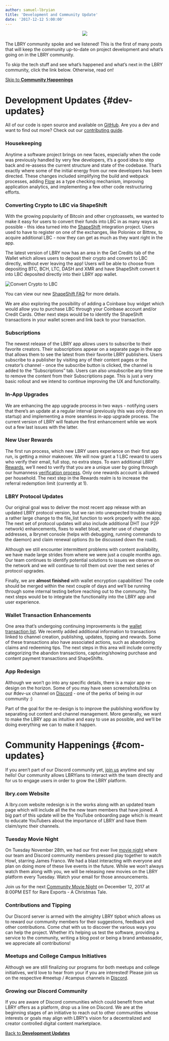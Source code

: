 ```yaml
---
author: samuel-lbryian
title: 'Development and Community Update'
date: '2017-12-12 5:00:00'
---
```

<center><img src="https://spee.ch/53640dcec6744ce9da9b326fe44f9d6e7572be83/LBRYteam.jpg"/></center>
<br>
The LBRY community spoke and we listened! This is the first of many posts that will keep the community up-to-date on project development and what’s going on in the LBRY community. 

To skip the tech stuff and see what’s happened and what’s next in the LBRY community, click the link below. Otherwise, read on!

[Skip to **Community Happenings**](#com-updates)

# Development Updates  {#dev-updates}
All of our code is open source and available on [GitHub](https://github.com/lbryio). Are you a dev and want to find out more? Check out our [contributing guide](https://lbry.com/faq/contributing). 

### Housekeeping
Anytime a software project brings on new faces, especially when the code was previously handled by very few developers, it’s a good idea to step back and re-assess the current structure and state of the codebase. That’s exactly where some of the initial energy from our new developers has been directed. These changes included simplifying the build and webpack processes, adding [Flow](https://hackernoon.com/type-checking-in-javascript-getting-started-with-flow-8532c11aceb3) as a type checking mechanism, improving application analytics, and implementing a few other code restructuring efforts. 

### Converting Crypto to LBC via ShapeShift
With the growing popularity of Bitcoin and other cryptoassets, we wanted to make it easy for users to convert their funds into LBC in as many ways as possible - this idea turned into the [ShapeShift](https://shapeshift.io) integration project. Users used to have to register on one of the exchanges, like Poloniex or Bittrex, to acquire additional LBC - now they can get as much as they want right in the app.

The latest version of LBRY now has an area in the Get Credits tab of the Wallet which allows users to deposit their crypto and convert to LBC directly, without ever leaving the app! Users will be able to choose from depositing BTC, BCH, LTC, DASH and XMR and have ShapeShift convert it into LBC deposited directly into their LBRY app wallet. 

![Convert Crypto to LBC](https://spee.ch/3/convertcrypto1.JPG)

You can view our new [ShapeShift FAQ](https://lbry.com/faq/shapeshift) for more details.

We are also exploring the possibility of adding a Coinbase buy widget which would allow you to purchase LBC through your Coinbase account and/or Credit Cards. Other next steps would be to identify the ShapeShift transactions in your wallet screen and link back to your transaction.

### Subscriptions
The newest release of the LBRY app allows users to subscribe to their favorite creators. Their subscriptions appear on a separate page in the app that allows them to see the latest from their favorite LBRY publishers. Users subscribe to a publisher by visiting any of their content pages or the creator’s channel - once the subscribe button is clicked, the channel is added to the “Subscriptions” tab. Users can also unsubscribe any time time to remove the content from their Subscriptions page. This is just a very basic rollout and we intend to continue improving the UX and functionality. 

### In-App Upgrades
We are enhancing the app upgrade process in two ways - notifying users that there’s an update at a regular interval (previously this was only done on startup) and implementing a more seamless in-app upgrade process. The current version of LBRY will feature the first enhancement while we work out a few last issues with the latter.

### New User Rewards
The first run process, which new LBRY users experience on their first app run, is getting a minor makeover. We will now grant a 1 LBC reward to users who verify their email, full stop, no extra steps. To earn additional LBRY [Rewards](https://lbry.com/faq/rewards), we’ll need to verify that you are a unique user by going through our humanness [verification process](https://lbry.com/faq/identity-requirements). Only one rewards account is allowed per household. The next step in the Rewards realm is to increase the referral redemption limit (currently at 1). 

### LBRY Protocol Updates
Our original goal was to deliver the most recent app release with an updated LBRY protocol version, but we ran into unexpected trouble making a rather large change to the file_list function to work properly with the app. The next set of protocol updates will also include additional DHT (our P2P network) enhancements, fixes to wallet bloat, smarter use of change addresses, a lbrynet console (helps with debugging, running commands to the daemon) and claim renewal options (to be discussed down the road). 

Although we still encounter intermittent problems with content availability, we have made large strides from where we were just a couple months ago. Our team continues to identify potential solutions to issues we observe on the network and we will continue to roll them out over the next series of protocol upgrades.

Finally, we are **almost finished** with wallet encryption capabilities! The code should be merged within the next couple of days and we’ll be running through some internal testing before reaching out to the community. The next steps would be to integrate the functionality into the LBRY app and user experience. 

### Wallet Transaction Enhancements
One area that’s undergoing continuing improvements is the [wallet transaction list](https://lbry.com/faq/transaction-types). We recently added additional information to transactions linked to channel creation, publishing, updates, tipping and rewards. Some of these transactions also have associated actions, such as abandoning claims and redeeming tips. The next steps in this area will include correctly categorizing the abandon transactions, capturing/showing purchase and content payment transactions and ShapeShifts. 


### App Redesign
Although we won’t go into any specific details, there is a major app re-design on the horizon. Some of you may have seen screenshots/links on our #dev-ux channel on [Discord](https://chat.lbry.com) - one of the perks of being in our community :)

Part of the goal for the re-design is to improve the publishing workflow by separating out content and channel management. More generally, we want to make the LBRY app as intuitive and easy to use as possible, and we’ll be doing everything we can to make it happen.  

# Community Happenings {#com-updates}
If you aren’t part of our Discord community yet, [join us](https://chat.lbry.com) anytime and say hello! Our community allows LBRYians to interact with the team directly and for us to engage users in order to grow the LBRY platform. 

### lbry.com Website
A lbry.com website redesign is in the works along with an updated team page which will include all the the new team members that have joined. A big part of this update will be the YouTube onboarding page which is meant to educate YouTubers about the importance of LBRY and have them claim/sync their channels. 

### Tuesday Movie Night
On Tuesday November 28th, we had our first ever live [movie night](https://lbry.com/news/howl-with-us) where our team and Discord community members pressed play together to watch Howl, starring James Franco. We had a blast interacting with everyone and plan on doing more of these live events in the future. While we won’t always watch them along with you, we will be releasing new movies on the LBRY platform every Tuesday. Watch your email for those announcements.

Join us for the next [Community Movie Night](https://lbry.com/news/a-very-special-holiday-special) on December 12, 2017 at 8:00PM EST for Rare Exports - A Christmas Tale.

### Contributions and Tipping
Our Discord server is armed with the almighty LBRY tipbot which allows us to reward our community members for their suggestions, feedback and other contributions. Come chat with us to discover the various ways you can help the project. Whether it’s helping us test the software, providing a service to the community, writing a blog post or being a brand ambassador, we appreciate all contributions! 

### Meetups and College Campus Initiatives
Although we are still finalizing our programs for both meetups and college initiatives, we’d love to hear from your if you are interested! Please join us on the respective #meetup / #campus channels in [Discord](https//chat.lbry.com).

### Growing our Discord Community
If you are aware of Discord communities which could benefit from what LBRY offers as a platform, drop us a line on Discord. We are at the beginning stages of an initiative to reach out to other communities whose interests or goals may align with LBRY’s vision for a decentralized and creator controlled digital content marketplace. 

[Back to **Development Updates**](#dev-updates)
